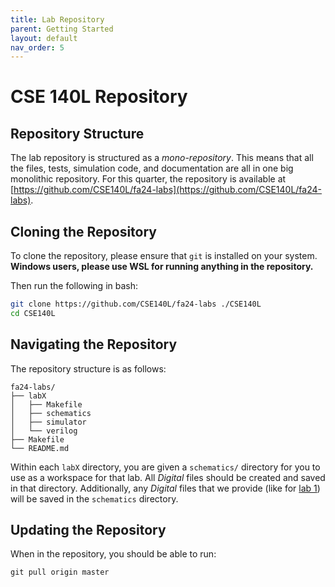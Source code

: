 ```yaml
---
title: Lab Repository
parent: Getting Started
layout: default
nav_order: 5
---
```


# CSE 140L Repository

## Repository Structure

The lab repository is structured as a *mono-repository*.
This means that all the files, tests, simulation code, and documentation are all in one big monolithic repository.
For this quarter, the repository is available at [https://github.com/CSE140L/fa24-labs](https://github.com/CSE140L/fa24-labs).

## Cloning the Repository

To clone the repository, please ensure that `git` is installed on your system.
**Windows users, please use WSL for running anything in the repository.**

Then run the following in bash:
```bash
git clone https://github.com/CSE140L/fa24-labs ./CSE140L
cd CSE140L
```

## Navigating the Repository

The repository structure is as follows:

```
fa24-labs/
├── labX
│   ├── Makefile
│   ├── schematics
│   ├── simulator
│   └── verilog
├── Makefile
└── README.md
```

Within each `labX` directory, you are given a `schematics/` directory for you to use as a workspace for that lab.
All *Digital* files should be created and saved in that directory.
Additionally, any *Digital* files that we provide (like for [lab 1](/docs/lab1/part1/provided_components.md)) will be saved in the `schematics` directory.

## Updating the Repository

When in the repository, you should be able to run:
```
git pull origin master
```
